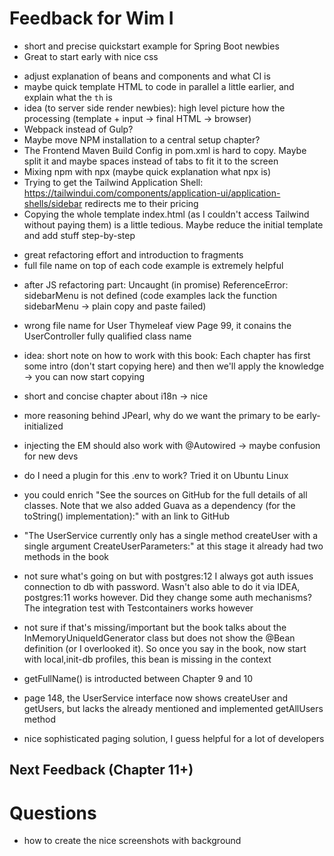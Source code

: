 # Feedback for Wim I
+ short and precise quickstart example for Spring Boot newbies
+ Great to start early with nice css

- adjust explanation of beans and components and what CI is
- maybe quick template HTML to code in parallel a little earlier, and explain what the `th` is
- idea (to server side render newbies): high level picture how the processing  (template + input -> final HTML -> browser)
- Webpack instead of Gulp?
- Maybe move NPM installation to a central setup chapter?
- The Frontend Maven Build Config in pom.xml is hard to copy. Maybe split it and maybe spaces instead of tabs to fit it to the screen
- Mixing npm with npx (maybe quick explanation what npx is)
- Trying to get the Tailwind Application Shell: https://tailwindui.com/components/application-ui/application-shells/sidebar redirects me to their pricing
- Copying the whole template index.html (as I couldn't access Tailwind without paying them) is a little tedious. Maybe reduce the initial template and add stuff step-by-step

+ great refactoring effort and introduction to fragments
+ full file name on top of each code example is extremely helpful

- after JS refactoring part: Uncaught (in promise) ReferenceError: sidebarMenu is not defined (code examples lack the function sidebarMenu -> plain copy and paste failed)

- wrong file name for User Thymeleaf view Page 99, it conains the UserController fully qualified class name
- idea: short note on how to work with this book: Each chapter has first some intro (don't start copying here) and then we'll apply the knowledge -> you can now start copying
- short and concise chapter about i18n -> nice
- more reasoning behind JPearl, why do we want the primary to be early-initialized
- injecting the EM should also work with @Autowired -> maybe confusion for new devs
- do I need a plugin for this .env to work? Tried it on Ubuntu Linux
- you could enrich "See the sources on GitHub for the full details of all classes. Note that we also added Guava as a dependency (for the toString() implementation):" with an link to GitHub
- "The UserService currently only has a single method createUser with a single argument CreateUserParameters:" at this stage it already had two methods in the book
- not sure what's going on but with postgres:12 I always got auth issues connection to db with password. Wasn't also able to do it via IDEA, postgres:11 works however. Did they change some auth mechanisms? The integration test with Testcontainers works however
- not sure if that's missing/important but the book talks about the InMemoryUniqueIdGenerator class but does not show the @Bean definition (or I overlooked it). So once you say in the book, now start with local,init-db profiles, this bean is missing in the context
- getFullName() is introducted between Chapter 9 and 10
- page 148, the UserService interface now shows createUser and getUsers, but lacks the already mentioned and implemented getAllUsers method
- nice sophisticated paging solution, I guess helpful for a lot of developers

## Next Feedback (Chapter 11+)



# Questions

- how to create the nice screenshots with background
